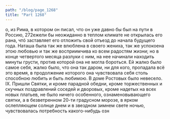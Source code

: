 ```yaml
---
path: "/blog/page_1268"
title: "Part 1268"
---
```


о, из Рима, в котором он писал, что он уже давно бы был на пути в Россию, 272ежели бы неожиданно в теплом климате не открылась его рана, чтó заставляет его отложить свой отъезд до начала будущего года. Наташа была так же влюблена в своего жениха, так же успокоена этою любовью и так же восприимчива ко всем радостям жизни; но в конце четвертого месяца разлуки с ним, на нее начинали находить минуты грусти, против которой она не могла бороться. Ей жалко было самое себя, жалко было, что она так даром, ни для кого, пропадала всё это время, в продолжение которого она чувствовала себя столь способною любить и быть любимою.
В доме Ростовых было невесело.
ІХ.
Пришли Святки, и кроме парадной обедни, кроме торжественных и скучных поздравлений соседей и дворовых, кроме надетых на всех новых платьев, не было ничего особенного, ознаменовывающего святки, а в безветренном 20-ти градусном морозе, в ярком ослепляющем солнце днем и в звездном зимнем свете ночью, чувствовалась потребность какого-нибудь озн
